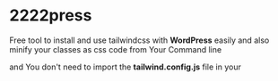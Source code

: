 # 2222press

Free tool to install and use tailwindcss with **WordPress** easily and also minify your classes as css code from Your Command line

and You don't need to import the **tailwind.config.js** file in your **<script src>** html page
Because it is all merged automatically with the css file

**works smart**
You can change the file and folder names and they will be found

### I know the guide looks big, but it's very, very easy

## Getting Started

1- You must have npm packge

2- You must have bash script

_______________________________________

# Setup

1.  `cd project_directory/wp-content/themes/YourTheme/YourAssets/`
1.  `git clone https://github.com/borma425/2222press.git`
1.  `cd 2222press/render`
1.  `bash render.sh -install`

## Now to prepare the Tailwind css file You have two choices :

### A- without Optimizing for Production
build your CSS  With full prepare without minify

1.  `bash render.sh -full`

### B- With Optimizing for Production

build your CSS  With prepare css minify your classes 

2.  `bash render.sh -minify`
_______________________________________

# general information

Files with the default name :

* tailwind.min.css 
* input.css 
* tailwind.config.js 
* functions.php

are downloaded and used You can change them externally

But you must make sure to modify them in the variables in the **render.sh**  file between line **2:8**


_______________________________________

# How it works ?
* tailwindcss **node_modules** downloads normally as the official tailwind does
* Create a **tailwind.config.js** file
* import **tailwind.min.css** file as hook in **functions.php** in end of lines of file

  
 Codes are copied from the tool's core files

* simple-functions.php
* simple.config.js

 So if you want when installing something to be copied, you can modify the file and it will be transferred as it is
  
 _______________________________________

# How to Uninstall
 Just
 * remove a hook from **functions.php**
 * delete **2222press** folder
 _______________________________________

# How to upload a template without packages
We know that the **node_modules** folder is large in size
  
so , just delete :
* node_modules folder
* package.json
* package-lock.json
 
also you can delete optional:
* tailwind.config.js 
  
 
but You don't need to delete the **tailwind.config.js**  file, it will be recognized automatically next time when you install
  
It will not be created again, do not worry
  
 This is how you can upload the template in a smaller size and reuse it again locally without **tailwind.config.js** file customizations
 

  
 
